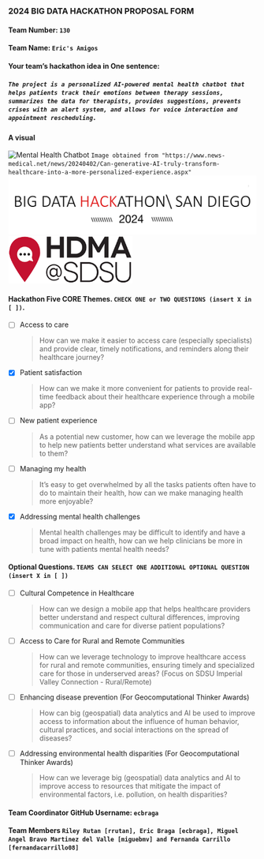 ### 2024 BIG DATA HACKATHON PROPOSAL FORM

#### Team Number: `130`

#### Team Name: `Eric's Amigos`

#### Your team’s hackathon idea in One sentence:

##### `The project is a personalized AI-powered mental health chatbot that helps patients track their emotions between therapy sessions, summarizes the data for therapists, provides suggestions, prevents crises with an alert system, and allows for voice interaction and appointment rescheduling.`

#### A visual

![Mental Health Chatbot](https://d2jx2rerrg6sh3.cloudfront.net/image-handler/ts/20240402053244/ri/750/src/images/news/ImageForNews_776106_17120503566014388.jpg)
`Image obtained from "https://www.news-medical.net/news/20240402/Can-generative-AI-truly-transform-healthcare-into-a-more-personalized-experience.aspx"`
![bigdatahackathon4sd](https://github.com/BigDataForSanDiego/bigdataforsandiego.github.io/blob/main/templates/img/bigdatahackathon_sd_2024.png?raw=true "Big Data Hackathon for San Diego 2024")
<img height="10%" width="50%" alt="HDMA" src="https://github.com/BigDataForSanDiego/bigdataforsandiego.github.io/blob/main/templates/img/hdma2.png?raw=true">

<!--
#### Theme: Enhancing Healthcare’s Digital Front Door
#### - Digital solutions to help increase access, manage health, and improve patient satisfaction along the healthcare journey -
-->

#### Hackathon Five CORE Themes. `CHECK ONE or TWO QUESTIONS (insert X in [ ])`.

- [ ] Access to care
  > How can we make it easier to access care (especially specialists) and provide clear, timely notifications, and reminders along their healthcare journey?
- [x] Patient satisfaction
  > How can we make it more convenient for patients to provide real-time feedback about their healthcare experience through a mobile app?
- [ ] New patient experience
  > As a potential new customer, how can we leverage the mobile app to help new patients better understand what services are available to them?
- [ ] Managing my health
  > It’s easy to get overwhelmed by all the tasks patients often have to do to maintain their health, how can we make managing health more enjoyable?
- [x] Addressing mental health challenges
  > Mental health challenges may be difficult to identify and have a broad impact on health, how can we help clinicians be more in tune with patients mental health needs?

#### Optional Questions. `TEAMS CAN SELECT ONE ADDITIONAL OPTIONAL QUESTION (insert X in [ ])`

- [ ] Cultural Competence in Healthcare
  > How can we design a mobile app that helps healthcare providers better understand and respect cultural differences, improving communication and care for diverse patient populations?
- [ ] Access to Care for Rural and Remote Communities
  > How can we leverage technology to improve healthcare access for rural and remote communities, ensuring timely and specialized care for those in underserved areas? (Focus on SDSU Imperial Valley Connection - Rural/Remote)
- [ ] Enhancing disease prevention (For Geocomputational Thinker Awards)
  > How can big (geospatial) data analytics and AI be used to improve access to information about the influence of human behavior, cultural practices, and social interactions on the spread of diseases?
- [ ] Addressing environmental health disparities (For Geocomputational Thinker Awards)
  > How can we leverage big (geospatial) data analytics and AI to improve access to resources that mitigate the impact of environmental factors, i.e. pollution, on health disparities?

#### Team Coordinator GitHub Username: `ecbraga`

#### Team Members `Riley Rutan [rrutan], Eric Braga [ecbraga], Miguel Angel Bravo Martinez del Valle [miguebmv] and Fernanda Carrillo [fernandacarrillo08]`
